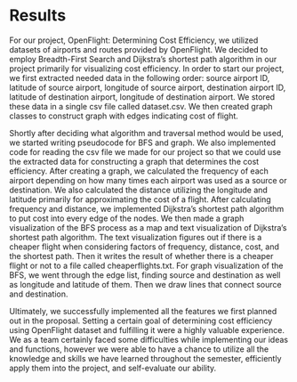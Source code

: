 # Results

  For our project, OpenFlight: Determining Cost Efficiency, we utilized datasets of airports and routes provided by OpenFlight. We decided to employ Breadth-First Search and Dijkstra’s shortest path algorithm in our project primarily for visualizing cost efficiency. In order to start our project, we first extracted needed data in the following order: source airport ID, latitude of source airport, longitude of source airport, destination airport ID, latitude of destination airport, longitude of destination airport. We stored these data in a single csv file called dataset.csv. We then created graph classes to construct graph with edges indicating cost of flight.

  Shortly after deciding what algorithm and traversal method would be used, we started writing pseudocode for BFS and graph. We also implemented code for reading the csv file we made for our project so that we could use the extracted data for constructing a graph that determines the cost efficiency. After creating a graph, we calculated the frequency of each airport depending on how many times each airport was used as a source or destination. We also calculated the distance utilizing the longitude and latitude primarily for approximating the cost of a flight. After calculating frequency and distance, we implemented Dijkstra’s shortest path algorithm to put cost into every edge of the nodes. We then made a graph visualization of the BFS process as a map and text visualization of Dijkstra’s shortest path algorithm. The text visualization figures out if there is a cheaper flight when considering factors of frequency, distance, cost, and the shortest path. Then it writes the result of whether there is a cheaper flight or not to a file called cheaperflights.txt. For graph visualization of the BFS, we went through the edge list, finding source and destination as well as longitude and latitude of them. Then we draw lines that connect source and destination.

  Ultimately, we successfully implemented all the features we first planned out in the proposal. Setting a certain goal of determining cost efficiency using OpenFlight dataset and fulfilling it were a highly valuable experience. We as a team certainly faced some difficulties while implementing our ideas and functions, however we were able to have a chance to utilize all the knowledge and skills we have learned throughout the semester, efficiently apply them into the project, and self-evaluate our ability. 
